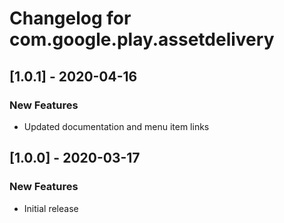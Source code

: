 # Changelog for com.google.play.assetdelivery

## [1.0.1] - 2020-04-16
### New Features
 - Updated documentation and menu item links

## [1.0.0] - 2020-03-17
### New Features
 - Initial release

